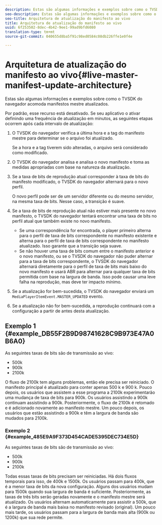 ```yaml
---
description: Estas são algumas informações e exemplos sobre como o TVSDK do navegador acomoda manifestos mestre atualizados.
seo-description: Estas são algumas informações e exemplos sobre como o TVSDK do navegador acomoda manifestos mestre atualizados.
seo-title: Arquitetura de atualização do manifesto ao vivo
title: Arquitetura de atualização do manifesto ao vivo
uuid: 6f253502-8dec-4b42-9ee1-99ad9bfd6080
translation-type: tm+mt
source-git-commit: 040655d8ba5f91c98ed0584c08db226ffe1e0f4e

---
```



# Arquitetura de atualização do manifesto ao vivo{#live-master-manifest-update-architecture}

Estas são algumas informações e exemplos sobre como o TVSDK do navegador acomoda manifestos mestre atualizados.

Por padrão, esse recurso está desativado. Se seu aplicativo o ativar definindo uma frequência de atualização em minutos, as seguintes etapas ocorrem após cada intervalo de atualização:

1. O TVSDK do navegador verifica a última hora e a tag do manifesto mestre para determinar se o arquivo foi atualizado.

   Se a hora e a tag tiverem sido alteradas, o arquivo será considerado como modificado.
1. O TVSDK do navegador analisa e analisa o novo manifesto e toma as medidas apropriadas com base na natureza da atualização.
1. Se a taxa de bits de reprodução atual corresponder à taxa de bits do manifesto modificado, o TVSDK do navegador alternará para o novo perfil.

   O novo perfil pode ser de um servidor diferente ou do mesmo servidor, na mesma taxa de bits. Nesse caso, a transição é suave.
1. Se a taxa de bits de reprodução atual não estiver mais presente no novo manifesto, o TVSDK do navegador tentará encontrar uma taxa de bits no perfil atual que também existe no novo manifesto.

   * Se uma correspondência for encontrada, o player primeiro alterna para o perfil de taxa de bits correspondente no manifesto existente e alterna para o perfil de taxa de bits correspondente no manifesto atualizado. Isso garante que a transição seja suave.
   * Se não houver uma taxa de bits comum entre o manifesto anterior e o novo manifesto, ou se o TVSDK do navegador não puder alternar para a taxa de bits correspondente, o TVSDK do navegador alternará diretamente para o perfil de taxa de bits mais baixo do novo manifesto e usará ABR para alternar para qualquer taxa de bits permitida com base na largura de banda. Isso pode causar uma leve falha na reprodução, mas deve ter impacto mínimo.

1. Se a atualização for bem-sucedida, o TVSDK do navegador enviará um `MediaPlayerItemEvent.MASTER_UPDATED` evento.
1. Se a atualização não for bem-sucedida, a reprodução continuará com a configuração a partir de antes desta atualização.

## Exemplo 1 {#example_DB55F2B9D98741628C9B973E47A0B6A0}

As seguintes taxas de bits são de transmissão ao vivo:

* 500k
* 900k
* 2100k

O fluxo de 2100k tem alguns problemas, então ele precisa ser reiniciado. O manifesto principal é atualizado para conter apenas 500 k e 900 k. Pouco depois, os usuários que assistem a esse programa a 2100k experimentarão uma mudança de taxa de bits para 900k. Os usuários assistindo a 900k continuam assistindo a 900k. Posteriormente, o fluxo de 2100k é retomado e é adicionado novamente ao manifesto mestre. Um pouco depois, os usuários que estão assistindo a 900k e têm a largura de banda são mudados para 2100k.

### Exemplo 2 {#example_485E9A9F373D454CADE5395DEC734E5D}

As seguintes taxas de bits são de transmissão ao vivo:

* 500k
* 900k
* 2100k

Todas essas taxas de bits precisam ser reiniciadas. Há dois fluxos temporais para isso, de 400k e 1500k. Os usuários passam para 400k, que é a menor taxa de bits da nova configuração. Alguns dos usuários mudam para 1500k quando sua largura de banda é suficiente. Posteriormente, as taxas de três bits serão geradas novamente e o manifesto mestre será atualizado. Os usuários alternam automaticamente para assistir a 500k, que é a largura de banda mais baixa no manifesto revisado (original). Um pouco mais tarde, os usuários passam para a largura de banda mais alta (900k ou 1200k) que sua rede permite.

<!-- 

WRITER: Add relref to api/psdk/asdoc-dhls_1.4/com/adobe/mediacore/events/MediaPlayerItemEvent.html#MASTER_UPDATED

 -->

